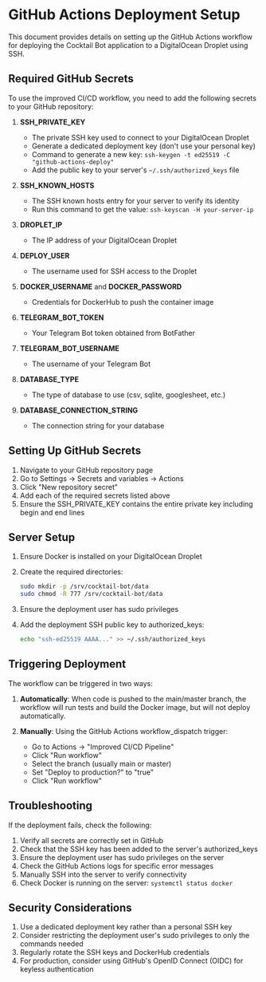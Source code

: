 # GitHub Actions Deployment Setup

This document provides details on setting up the GitHub Actions workflow for deploying the Cocktail Bot application to a DigitalOcean Droplet using SSH.

## Required GitHub Secrets

To use the improved CI/CD workflow, you need to add the following secrets to your GitHub repository:

1. **SSH_PRIVATE_KEY**
   - The private SSH key used to connect to your DigitalOcean Droplet
   - Generate a dedicated deployment key (don't use your personal key)
   - Command to generate a new key: `ssh-keygen -t ed25519 -C "github-actions-deploy"`
   - Add the public key to your server's `~/.ssh/authorized_keys` file

2. **SSH_KNOWN_HOSTS**
   - The SSH known hosts entry for your server to verify its identity
   - Run this command to get the value: `ssh-keyscan -H your-server-ip`

3. **DROPLET_IP**
   - The IP address of your DigitalOcean Droplet

4. **DEPLOY_USER**
   - The username used for SSH access to the Droplet

5. **DOCKER_USERNAME** and **DOCKER_PASSWORD**
   - Credentials for DockerHub to push the container image

6. **TELEGRAM_BOT_TOKEN**
   - Your Telegram Bot token obtained from BotFather

7. **TELEGRAM_BOT_USERNAME**
   - The username of your Telegram Bot

8. **DATABASE_TYPE**
   - The type of database to use (csv, sqlite, googlesheet, etc.)

9. **DATABASE_CONNECTION_STRING**
   - The connection string for your database

## Setting Up GitHub Secrets

1. Navigate to your GitHub repository page
2. Go to Settings → Secrets and variables → Actions
3. Click "New repository secret"
4. Add each of the required secrets listed above
5. Ensure the SSH_PRIVATE_KEY contains the entire private key including begin and end lines

## Server Setup

1. Ensure Docker is installed on your DigitalOcean Droplet
2. Create the required directories:
   ```bash
   sudo mkdir -p /srv/cocktail-bot/data
   sudo chmod -R 777 /srv/cocktail-bot/data
   ```

3. Ensure the deployment user has sudo privileges
4. Add the deployment SSH public key to authorized_keys:
   ```bash
   echo "ssh-ed25519 AAAA..." >> ~/.ssh/authorized_keys
   ```

## Triggering Deployment

The workflow can be triggered in two ways:

1. **Automatically**: When code is pushed to the main/master branch, the workflow will run tests and build the Docker image, but will not deploy automatically.

2. **Manually**: Using the GitHub Actions workflow_dispatch trigger:
   - Go to Actions → "Improved CI/CD Pipeline"
   - Click "Run workflow"
   - Select the branch (usually main or master)
   - Set "Deploy to production?" to "true"
   - Click "Run workflow"

## Troubleshooting

If the deployment fails, check the following:

1. Verify all secrets are correctly set in GitHub
2. Check that the SSH key has been added to the server's authorized_keys
3. Ensure the deployment user has sudo privileges on the server
4. Check the GitHub Actions logs for specific error messages
5. Manually SSH into the server to verify connectivity
6. Check Docker is running on the server: `systemctl status docker`

## Security Considerations

1. Use a dedicated deployment key rather than a personal SSH key
2. Consider restricting the deployment user's sudo privileges to only the commands needed
3. Regularly rotate the SSH keys and DockerHub credentials
4. For production, consider using GitHub's OpenID Connect (OIDC) for keyless authentication
